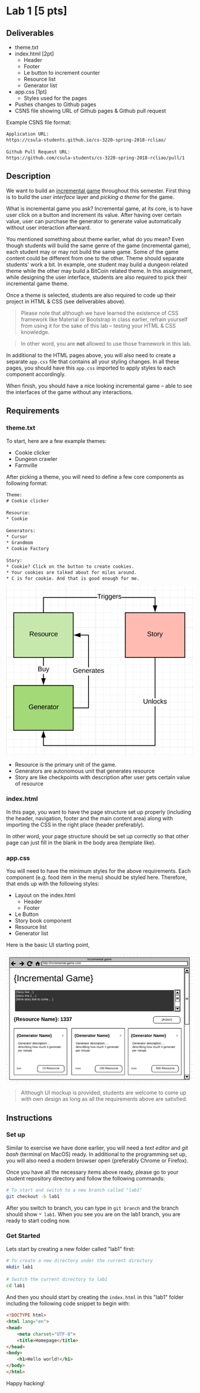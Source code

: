 # Lab 1 [5 pts]

## Deliverables

* theme.txt
* index.html [2pt]
    * Header
    * Footer
    * Le button to increment counter
    * Resource list
    * Generator list
* app.css [1pt]
    * Styles used for the pages
* Pushes changes to Github pages
* CSNS file showing URL of Github pages & Github pull request

Example CSNS file format:

```
Application URL:
https://csula-students.github.io/cs-3220-spring-2018-rcliao/

Github Pull Request URL:
https://github.com/csula-students/cs-3220-spring-2018-rcliao/pull/1
```

## Description

We want to build an [incremental game][1] throughout this semester. First thing
is to build the *user interface* layer and *picking a theme* for the game.

What is incremental game you ask? Incremental game, at its core, is to have user
click on a button and increment its value. After having over certain value, user
can purchase the generator to generate value automatically without user interaction
afterward.

You mentioned something about theme earlier, what do you mean? Even though students
will build the same genre of the game (incremental game), each student may or may
not build the same game. Some of the game content could be different from one to
the other. Theme should separate students' work a bit. In example, one student
may build a dungeon related theme while the other may build a BitCoin related
theme. In this assignment, while designing the user interface, students are also
required to pick their incremental game theme.

Once a theme is selected, students are also required to code up their project
in HTML & CSS (see deliverables above).

> Please note that although we have learned the existence of CSS framework 
like Material or Bootstrap in class earlier, refrain yourself from using it for
the sake of this lab – testing your HTML & CSS knowledge.

> In other word, you are **not** allowed to use those framework in this lab.

In additional to the HTML pages above, you will also need to create a separate
`app.css` file that contains all your styling changes. In all these pages, you
should have this `app.css` imported to apply styles to each component accordingly.

When finish, you should have a nice looking incremental game – able to see the
interfaces of the game without any interactions.

## Requirements

### theme.txt

To start, here are a few example themes:

* Cookie clicker
* Dungeon crawler
* Farmville

After picking a theme, you will need to define a few core components as following
format:

```
Theme:
# Cookie clicker

Resource:
* Cookie

Generators:
* Cursor
* Grandmom
* Cookie Factory

Story:
* Cookie? Click on the button to create cookies.
* Your cookies are talked about for miles around.
* C is for cookie. And that is good enough for me.
```

![Terminology concept relationship](../imgs/project/concept.png)

* Resource is the primary unit of the game.
* Generators are autonomous unit that generates resource
* Story are like checkpoints with description after user gets certain value of resource

### index.html

In this page, you want to have the page structure set up properly (including the
header, navigation, footer and the main content area) along with importing the
CSS in the right place (header preferably).

In other word, your page structure should be set up correctly so that other
page can just fill in the blank in the body area (template like).

### app.css

You will need to have the minimum styles for the above requirements. Each
component (e.g. food item in the menu) should be styled here. Therefore, that
ends up with the following styles:

* Layout on the index.html
	* Header
	* Footer
* Le Button
* Story book component
* Resource list
* Generator list

Here is the basic UI starting point,

![homepage mockup](../imgs/project/home.png)

> Although UI mockup is provided, students are welcome to come up with own
design as long as all the requirements above are satisfied.

## Instructions

### Set up

Similar to exercise we have done earlier, you will need a *text editor* and *git
bash* (terminal on MacOS) ready. In additional to the programming set up, you
will also need a modern browser open (preferably Chrome or Firefox).

Once you have all the necessary items above ready, please go to your student
repository directory and follow the following commands:

```sh
# To start and switch to a new branch called "lab1"
git checkout -b lab1
```

After you switch to branch, you can type in `git branch` and the branch should
show `* lab1`. When you see you are on the lab1 branch, you are ready to start
coding now.

### Get Started

Lets start by creating a new folder called "lab1" first:

```sh
# To create a new directory under the current directory
mkdir lab1

# Switch the current directory to lab1
cd lab1
```

And then you should start by creating the `index.html` in this "lab1" folder
including the following code snippet to begin with:

```html
<!DOCTYPE html>
<html lang="en">
<head>
	<meta charset="UTF-8">
	<title>Homepage</title>
</head>
<body>
	<h1>Hello world!</h1>
</body>
</html>
```

Happy hacking!

[1]: https://en.wikipedia.org/wiki/Incremental_game
